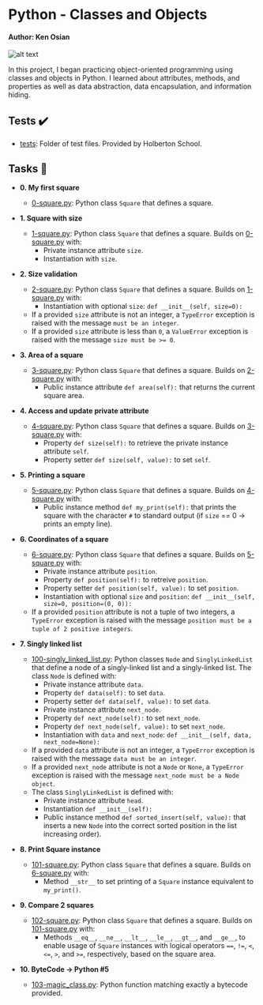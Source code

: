 # Python - Classes and Objects

#### Author: Ken Osian

![alt text](https://s3.amazonaws.com/intranet-projects-files/holbertonschool-higher-level_programming+/247/oop-meme.jpg)

In this project, I began practicing object-oriented programming using classes and objects in Python. I learned about attributes, methods, and properties as well as data abstraction, data encapsulation, and information hiding.

## Tests :heavy_check_mark:

- [tests](./tests): Folder of test files. Provided by Holberton School.

## Tasks :page_with_curl:

- **0. My first square**

  - [0-square.py](./0-square.py): Python class `Square` that defines a square.

- **1. Square with size**

  - [1-square.py](./1-square.py): Python class `Square` that defines a square. Builds on [0-square.py](./0-square.py) with:
    - Private instance attribute `size`.
    - Instantiation with `size`.

- **2. Size validation**

  - [2-square.py](./2-square.py): Python class `Square` that defines a square. Builds on [1-square.py](./1-square.py) with:
    - Instantiation with optional `size`: `def __init__(self, size=0):`
  - If a provided `size` attribute is not an integer, a `TypeError` exception is raised with the message `must be an integer`.
  - If a provided `size` attribute is less than `0`, a `ValueError` exception is raised with the message `size must be >= 0`.

- **3. Area of a square**

  - [3-square.py](./3-square.py): Python class `Square` that defines a square. Builds on [2-square.py](./2-square.py) with:
    - Public instance attribute `def area(self):` that returns the current square area.

- **4. Access and update private attribute**

  - [4-square.py](./4-square.py): Python class `Square` that defines a square. Builds on [3-square.py](./3-square.py) with:
    - Property `def size(self):` to retrieve the private instance attribute `self`.
    - Property setter `def size(self, value):` to set `self`.

- **5. Printing a square**

  - [5-square.py](./5-square.py): Python class `Square` that defines a square. Builds on [4-square.py](./4-square.py) with:
    - Public instance method `def my_print(self):` that prints the square with the character `#` to standard output (if `size` == 0 -> prints an empty line).

- **6. Coordinates of a square**

  - [6-square.py](./6-square.py): Python class `Square` that defines a square. Builds on [5-square.py](./5-square.py) with:
    - Private instance attribute `position`.
    - Property `def position(self):` to retreive `position`.
    - Property setter `def position(self, value):` to set `position`.
    - Instantiation with optional `size` and `position`: `def __init__(self, size=0, position=(0, 0)):`
  - If a provided `position` attribute is not a tuple of two integers, a `TypeError` exception is raised with the message `position must be a tuple of 2 positive integers`.

- **7. Singly linked list**

  - [100-singly_linked_list.py](./100-singly_linked_list.py): Python classes `Node` and `SinglyLinkedList` that define a node of a singly-linked list and a singly-linked list. The class `Node` is defined with:
    - Private instance attribute `data`.
    - Property `def data(self):` to set `data`.
    - Property setter `def data(self, value):` to set `data`.
    - Private instance attribute `next_node`.
    - Property `def next_node(self):` to set `next_node`.
    - Property `def next_node(self, value):` to set `next_node`.
    - Instantiation with `data` and `next_node`: `def __init__(self, data, next_node=None):`
  - If a provided `data` attribute is not an integer, a `TypeError` exception is raised with the message `data must be an integer`.
  - If a provided `next_node` attribute is not a `Node` or `None`, a `TypeError` exception is raised with the message `next_node must be a Node object`.
  - The class `SinglyLinkedList` is defined with:
    - Private instance attribute `head`.
    - Instantiation `def __init__(self):`
    - Public instance method `def sorted_insert(self, value):` that inserts a new `Node` into the correct sorted position in the list increasing order).

- **8. Print Square instance**

  - [101-square.py](./101-square.py): Python class `Square` that defines a square. Builds on [6-square.py](./6-square.py) with:
    - Method `__str__` to set printing of a `Square` instance equivalent to `my_print()`.

- **9. Compare 2 squares**

  - [102-square.py](./102-square.py): Python class `Square` that defines a square. Builds on [101-square.py](./101-square.py) with:
    - Methods `__eq__`, `__ne__`, `__lt__`, `__le__`, `__gt__`, and `__ge__`, to enable usage of `Square` instances with logical operators `==`, `!=`, `<`, `<=`, `>`, and `>=`, respectively, based on the square area.

- **10. ByteCode -> Python #5**
  - [103-magic_class.py](./103-magic_class.py): Python function matching exactly a bytecode provided.
